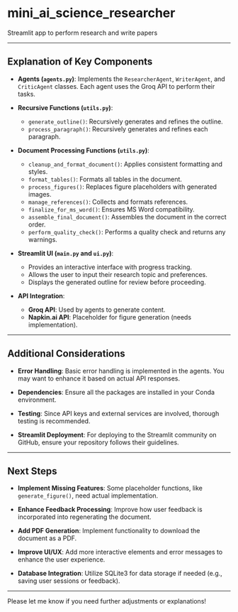 # mini_ai_science_researcher
Streamlit app to perform research and write papers


---

## Explanation of Key Components

- **Agents (`agents.py`)**: Implements the `ResearcherAgent`, `WriterAgent`, and `CriticAgent` classes. Each agent uses the Groq API to perform their tasks.

- **Recursive Functions (`utils.py`)**:
  - `generate_outline()`: Recursively generates and refines the outline.
  - `process_paragraph()`: Recursively generates and refines each paragraph.

- **Document Processing Functions (`utils.py`)**:
  - `cleanup_and_format_document()`: Applies consistent formatting and styles.
  - `format_tables()`: Formats all tables in the document.
  - `process_figures()`: Replaces figure placeholders with generated images.
  - `manage_references()`: Collects and formats references.
  - `finalize_for_ms_word()`: Ensures MS Word compatibility.
  - `assemble_final_document()`: Assembles the document in the correct order.
  - `perform_quality_check()`: Performs a quality check and returns any warnings.

- **Streamlit UI (`main.py` and `ui.py`)**:
  - Provides an interactive interface with progress tracking.
  - Allows the user to input their research topic and preferences.
  - Displays the generated outline for review before proceeding.

- **API Integration**:
  - **Groq API**: Used by agents to generate content.
  - **Napkin.ai API**: Placeholder for figure generation (needs implementation).

---

## Additional Considerations

- **Error Handling**: Basic error handling is implemented in the agents. You may want to enhance it based on actual API responses.

- **Dependencies**: Ensure all the packages are installed in your Conda environment.

- **Testing**: Since API keys and external services are involved, thorough testing is recommended.

- **Streamlit Deployment**: For deploying to the Streamlit community on GitHub, ensure your repository follows their guidelines.

---

## Next Steps

- **Implement Missing Features**: Some placeholder functions, like `generate_figure()`, need actual implementation.

- **Enhance Feedback Processing**: Improve how user feedback is incorporated into regenerating the document.

- **Add PDF Generation**: Implement functionality to download the document as a PDF.

- **Improve UI/UX**: Add more interactive elements and error messages to enhance the user experience.

- **Database Integration**: Utilize SQLite3 for data storage if needed (e.g., saving user sessions or feedback).

---

Please let me know if you need further adjustments or explanations!
